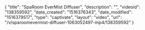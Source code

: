 {
    "title": "SpaRoom EverMist Diffuser",
    "description": "",
    "videoid": "138359592",
    "date_created": "1516376343",
    "date_modified": "1516379517",
    "type": "captivate",
    "layout": "video",
    "url": "\/v\/sparoomevermist-diffuser-1063052497-mp4\/138359592"
}